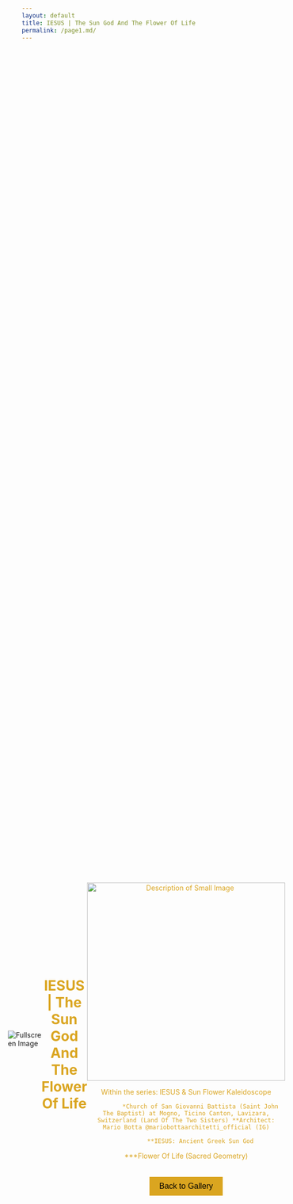 ```yaml
---
layout: default
title: IESUS | The Sun God And The Flower Of Life
permalink: /page1.md/
---
```

<!DOCTYPE html>
<html lang="en">
<head>
  <!-- ... same as before ... -->
  <link rel="stylesheet" href="{{ site.baseurl }}/assets/css/style.css" />
  <style>
    /* Center the text */
    .center-content {
      display: flex;
      justify-content: center;
      align-items: center;
      height: 100vh; /* 100% of the viewport height */
    }
    .center-text {
      text-align: center;
      color: goldenrod; /* Set the text color to goldenrod */
    }
    /* Additional styles for better formatting */
    #newText {
      max-width: 800px;
      margin: 0 auto;
      color: goldenrod; /* Set the text color to goldenrod */
      display: flex;
      flex-direction: column;
      align-items: center;
      text-align: center;
    }
    /* Enlarge image on hover */
    .small-image {
      transition: transform 0.3s ease-in-out; /* Add transition effect */
      cursor: pointer;
    }
    .small-image:hover {
      transform: scale(1.2); /* Increase the scale on hover (you can adjust the value) */
    }
    .enlarged {
      width: 80vw; /* Adjust the width to make it 80% of the viewport */
      height: auto; /* Auto-adjust height to maintain aspect ratio */
      object-fit: contain; /* Maintain aspect ratio and fit inside the container */
    }
    /* Style for the back button */
    .back-button {
      background-color: goldenrod;
      color: black;
      padding: 10px 20px;
      border: none;
      cursor: pointer;
      font-size: 16px;
      margin-top: 20px;
    }
    /* Style for the modal */
    .modal {
      display: none;
      position: fixed;
      top: 0;
      left: 0;
      width: 100%;
      height: 100%;
      background-color: rgba(0, 0, 0, 0.7);
      justify-content: center;
      align-items: center;
    }
    /* Style for the modal content */
    /* Style for the modal content */
/* Style for the modal content */
.modal-content {
  width: auto; /* Allow the width to adjust based on the image */
  height: auto; /* Allow the height to adjust based on the image */
  max-width: 80%; /* Set a maximum width if needed */
  max-height: 80vh; /* Set a maximum height if needed */
  object-fit: contain; /* Maintain aspect ratio and fit inside the container */
}
  </style>
</head>
<body>
  <div class="fade-in-out">
    <div class="fullscreen-container">
      <div class="fade-out-element center-content">
        <img
          src="{{ site.baseurl }}/assets/images/gallery/jesus.jpg"
          alt="Fullscreen Image"
          class="fullscreen-image fade-out"
        />
        <!-- Introductory Text Section -->
        <div class="intro-text center-text">
          <h1>IESUS | The Sun God And The Flower Of Life</h1>
          <p>
            <!-- ... your content ... -->
          </p>
        </div>
        <!-- End Introductory Text Section -->
        <!-- New Text Section -->
        <div id="newText" style="display: block;">
          <img
            src="{{ site.baseurl }}/assets/images/gallery/second_image.jpg"
            alt="Description of Small Image"
            class="small-image"
            style="width: 400px; height: auto;"
            onclick="openModal()"
          />
          <p>Within the series: IESUS & Sun Flower Kaleidoscope

            *Church of San Giovanni Battista (Saint John The Baptist) at Mogno, Ticino Canton, Lavizara, Switzerland (Land Of The Two Sisters) **Architect: Mario Botta @mariobottaarchitetti_official (IG)

            **IESUS: Ancient Greek Sun God

  ***Flower Of Life (Sacred Geometry)</p>
          <!-- Back to Collection Button -->
          <button class="back-button" onclick="backToCollection()">Back to Gallery</button>
        </div>
      </div>
    </div>
  </div>

  <!-- Modal -->
<div id="myModal" class="modal" onclick="closeModal()">
  <div class="modal-content">
    <img
      src="{{ site.baseurl }}/assets/images/gallery/second_image.jpg"
      alt="Description of Small Image"
      class="enlarged"
      style="width: auto; height: auto; max-width: 80%; max-height: 80vh; object-fit: contain;"
    />
  </div>
</div>


  <script>
    function openModal() {
      const modal = document.getElementById('myModal');
      modal.style.display = 'flex';
    }

    function closeModal() {
      const modal = document.getElementById('myModal');
      modal.style.display = 'none';
    }

    function backToCollection() {
      // Redirect or navigate back to the collection page
      window.location.href = "{{ site.baseurl }}/recipes"; // Update the URL to your collection page
    }

    document.addEventListener("DOMContentLoaded", function() {
      console.log("DOMContentLoaded Event Fired");
      const fadeOutElement = document.querySelector(".fade-out-element img");
      const introText = document.querySelector(".intro-text");
      const newText = document.getElementById("newText");
      // Add an event listener for the animation end
      fadeOutElement.addEventListener("animationend", function() {
        // Remove the fade-out class after the animation ends
        fadeOutElement.classList.remove("fade-out");
        // Hide the intro text and image
        introText.style.display = "none";
        fadeOutElement.style.display = "none";
        // Display the new text
        newText.style.display = "block";
      });
      // Add a click event listener to the second image
      const secondImage = document.querySelector("#newText .small-image");
      secondImage.addEventListener("click", function() {
        console.log("Second Image Clicked");
        openModal();
      });
    });
  </script>
</body>
</html>
